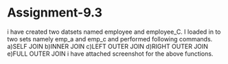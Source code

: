 # Assignment-9.3
i have created two datsets named employee and employee_C. I loaded in to two sets namely emp_a and emp_c and performed following commands. a)SELF JOIN b)INNER JOIN c)LEFT OUTER JOIN d)RIGHT OUTER JOIN e)FULL OUTER JOIN i have attached screenshot for the above functions.
